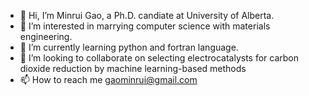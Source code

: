 - 👋 Hi, I’m Minrui Gao, a Ph.D. candiate at University of Alberta.
- 👀 I’m interested in marrying computer science with materials engineering.
- 🌱 I’m currently learning python and fortran language.
- 💞️ I’m looking to collaborate on selecting electrocatalysts for carbon dioxide reduction by machine learning-based methods
- 📫 How to reach me gaominrui@gmail.com

<!---
TimGao1988/TimGao1988 is a ✨ special ✨ repository because its `README.md` (this file) appears on your GitHub profile.
You can click the Preview link to take a look at your changes.
--->
